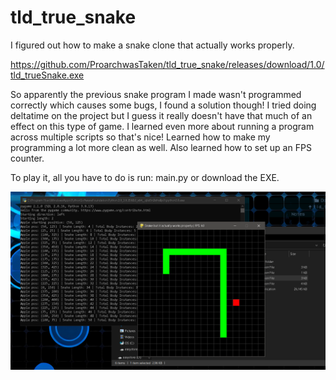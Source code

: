 # tld_true_snake
I figured out how to make a snake clone that actually works properly. 

https://github.com/ProarchwasTaken/tld_true_snake/releases/download/1.0/tld_trueSnake.exe

So apparently the previous snake program I made wasn't programmed correctly which causes some bugs, I found a solution though! I tried doing deltatime on the project but I guess it really doesn't have that much of an effect on this type of game. I learned even more about running a program across multiple scripts so that's nice! Learned how to make my programming a lot more clean as well. Also learned how to set up an FPS counter.

To play it, all you have to do is run: main.py or download the EXE.

![alttext](https://github.com/ProarchwasTaken/tld_true_snake/blob/main/Screenshot%202023-02-04%20095241.png)
